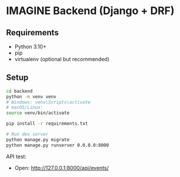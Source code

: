 # IMAGINE Backend (Django + DRF)

## Requirements
- Python 3.10+
- pip
- virtualenv (optional but recommended)

## Setup
```bash
cd backend
python -m venv venv
# Windows: venv\Scripts\activate
# macOS/Linux:
source venv/bin/activate

pip install -r requirements.txt

# Run dev server
python manage.py migrate
python manage.py runserver 0.0.0.0:8000
```

API test:
- Open: http://127.0.0.1:8000/api/events/
